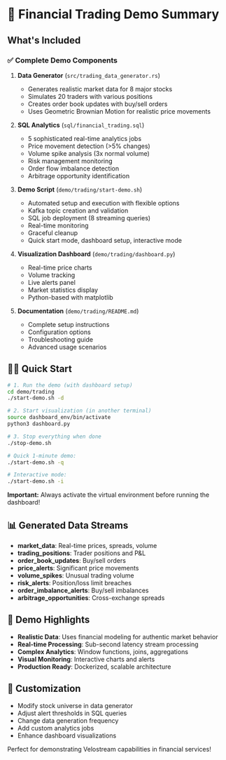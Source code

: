 # 🚀 Financial Trading Demo Summary

## What's Included

### ✅ Complete Demo Components

1. **Data Generator** (`src/trading_data_generator.rs`)
   - Generates realistic market data for 8 major stocks
   - Simulates 20 traders with various positions
   - Creates order book updates with buy/sell orders
   - Uses Geometric Brownian Motion for realistic price movements

2. **SQL Analytics** (`sql/financial_trading.sql`)
   - 5 sophisticated real-time analytics jobs
   - Price movement detection (>5% changes)
   - Volume spike analysis (3x normal volume)
   - Risk management monitoring
   - Order flow imbalance detection
   - Arbitrage opportunity identification

3. **Demo Script** (`demo/trading/start-demo.sh`)
   - Automated setup and execution with flexible options
   - Kafka topic creation and validation
   - SQL job deployment (8 streaming queries)
   - Real-time monitoring
   - Graceful cleanup
   - Quick start mode, dashboard setup, interactive mode

4. **Visualization Dashboard** (`demo/trading/dashboard.py`)
   - Real-time price charts
   - Volume tracking
   - Live alerts panel
   - Market statistics display
   - Python-based with matplotlib

5. **Documentation** (`demo/trading/README.md`)
   - Complete setup instructions
   - Configuration options
   - Troubleshooting guide
   - Advanced usage scenarios

## 🏃‍♂️ Quick Start

```bash
# 1. Run the demo (with dashboard setup)
cd demo/trading
./start-demo.sh -d

# 2. Start visualization (in another terminal)
source dashboard_env/bin/activate
python3 dashboard.py

# 3. Stop everything when done
./stop-demo.sh

# Quick 1-minute demo:
./start-demo.sh -q

# Interactive mode:
./start-demo.sh -i
```

**Important:** Always activate the virtual environment before running the dashboard!

## 📊 Generated Data Streams

- **market_data**: Real-time prices, spreads, volume
- **trading_positions**: Trader positions and P&L
- **order_book_updates**: Buy/sell orders
- **price_alerts**: Significant price movements
- **volume_spikes**: Unusual trading volume
- **risk_alerts**: Position/loss limit breaches
- **order_imbalance_alerts**: Buy/sell imbalances
- **arbitrage_opportunities**: Cross-exchange spreads

## 🎯 Demo Highlights

- **Realistic Data**: Uses financial modeling for authentic market behavior
- **Real-time Processing**: Sub-second latency stream processing
- **Complex Analytics**: Window functions, joins, aggregations
- **Visual Monitoring**: Interactive charts and alerts
- **Production Ready**: Dockerized, scalable architecture

## 🔧 Customization

- Modify stock universe in data generator
- Adjust alert thresholds in SQL queries
- Change data generation frequency
- Add custom analytics jobs
- Enhance dashboard visualizations

Perfect for demonstrating Velostream capabilities in financial services!